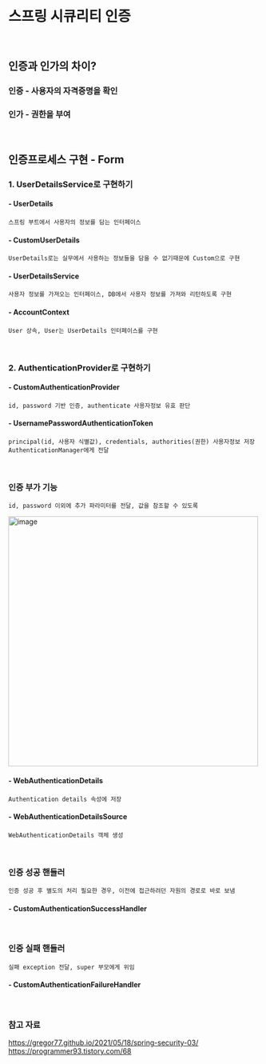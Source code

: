 # 스프링 시큐리티 인증

<br>

## 인증과 인가의 차이?
### 인증 - 사용자의 자격증명을 확인
### 인가 - 권한을 부여

<br>

## 인증프로세스 구현 - Form
### 1. UserDetailsService로 구현하기
#### - UserDetails
`스프링 부트에서 사용자의 정보를 담는 인터페이스`
#### - CustomUserDetails
`UserDetails로는 실무에서 사용하는 정보들을 담을 수 없기때문에 Custom으로 구현`
#### - UserDetailsService
`사용자 정보를 가져오는 인터페이스, DB에서 사용자 정보를 가져와 리턴하도록 구현`
#### - AccountContext
`User 상속, User는 UserDetails 인터페이스를 구현`

<br>

### 2. AuthenticationProvider로 구현하기
#### - CustomAuthenticationProvider
`id, password 기반 인증, authenticate 사용자정보 유효 판단`
#### - UsernamePasswordAuthenticationToken
`principal(id, 사용자 식별값), credentials, authorities(권한) 사용자정보 저장 AuthenticationManager에게 전달`

<br>

### 인증 부가 기능
`id, password 이외에 추가 파라미터를 전달, 값을 참조할 수 있도록` 

<img width="500" alt="image" src="https://user-images.githubusercontent.com/65100355/222185485-5e4ce43d-55fa-4928-8bbd-42e0baa059ad.png">

#### - WebAuthenticationDetails
`Authentication details 속성에 저장`

#### - WebAuthenticationDetailsSource
`WebAuthenticationDetails 객체 생성`

<br>

### 인증 성공 핸들러
`인증 성공 후 별도의 처리 필요한 경우, 이전에 접근하려던 자원의 경로로 바로 보냄`

#### - CustomAuthenticationSuccessHandler

<br>

### 인증 실패 핸들러
`실패 exception 전달, super 부모에게 위임`

#### - CustomAuthenticationFailureHandler

<br>

### 참고 자료
https://gregor77.github.io/2021/05/18/spring-security-03/
https://programmer93.tistory.com/68
